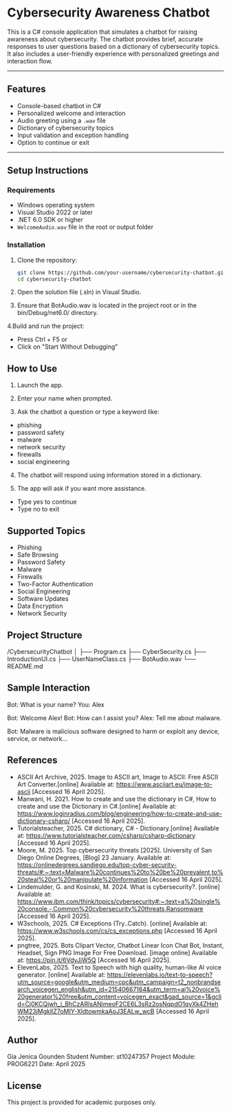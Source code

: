 # Cybersecurity Awareness Chatbot

This is a C# console application that simulates a chatbot for raising awareness about cybersecurity. The chatbot provides brief, accurate responses to user questions based on a dictionary of cybersecurity topics. It also includes a user-friendly experience with personalized greetings and interaction flow.

---

## Features

- Console-based chatbot in C#
- Personalized welcome and interaction
- Audio greeting using a `.wav` file
- Dictionary of cybersecurity topics
- Input validation and exception handling
- Option to continue or exit

---

## Setup Instructions

### Requirements

- Windows operating system
- Visual Studio 2022 or later
- .NET 6.0 SDK or higher
- `WelcomeAudio.wav` file in the root or output folder

### Installation

1. Clone the repository:
   ```bash
   git clone https://github.com/your-username/cybersecurity-chatbot.git
   cd cybersecurity-chatbot
   
2. Open the solution file (.sln) in Visual Studio.

3. Ensure that BotAudio.wav is located in the project root or in the bin/Debug/net6.0/ directory.

4.Build and run the project:

- Press Ctrl + F5 or
- Click on "Start Without Debugging"

## How to Use

1. Launch the app.

2. Enter your name when prompted.

3. Ask the chatbot a question or type a keyword like:

- phishing
- password safety
- malware
- network security
- firewalls
- social engineering

4. The chatbot will respond using information stored in a dictionary.

5. The app will ask if you want more assistance.

- Type yes to continue
- Type no to exit

## Supported Topics

- Phishing
- Safe Browsing
- Password Safety
- Malware
- Firewalls
- Two-Factor Authentication
- Social Engineering
- Software Updates
- Data Encryption
- Network Security

## Project Structure

/CybersecurityChatbot
│
├── Program.cs
├── CyberSecurity.cs
├── IntroductionUI.cs
├── UserNameClass.cs
├── BotAudio.wav
└── README.md

## Sample Interaction

Bot: What is your name?
You: Alex

Bot: Welcome Alex!
Bot: How can I assist you?
Alex: Tell me about malware.

Bot: Malware is malicious software designed to harm or exploit any device, service, or network...

## References

- ASCII Art Archive, 2025. Image to ASCII art, Image to ASCII: Free ASCII Art Converter.[online] Available at: <https://www.asciiart.eu/image-to-ascii> [Accessed 16 April 2025].
- Manwani, H. 2021. How to create and use the dictionary in C#, How to create and use the Dictionary in C#.[online] Available at: <https://www.loginradius.com/blog/engineering/how-to-create-and-use-dictionary-csharp/> [Accessed 16 April 2025].
- Tutorialsteacher, 2025. C# dictionary, C# - Dictionary.[online] Available at: <https://www.tutorialsteacher.com/csharp/csharp-dictionary> [Accessed 16 April 2025].
- Moore, M. 2025. Top cybersecurity threats [2025]. University of San Diego Online Degrees, [Blog] 23 January. Available at: <https://onlinedegrees.sandiego.edu/top-cyber-security-threats/#:~:text=Malware%20continues%20to%20be%20prevalent,to%20steal%20or%20manipulate%20information> [Accessed 16 April 2025].
- Lindemulder, G. and Kosinski, M. 2024. What is cybersecurity?. [online] Available at: <https://www.ibm.com/think/topics/cybersecurity#:~:text=a%20single%20console.-,Common%20cybersecurity%20threats,Ransomware> [Accessed 16 April 2025].
- W3schools, 2025. C# Exceptions (Try..Catch). [online] Available at: <https://www.w3schools.com/cs/cs_exceptions.php> [Accessed 16 April 2025].
- pngtree, 2025. Bots Clipart Vector, Chatbot Linear Icon Chat Bot, Instant, Headset, Sign PNG Image For Free Download. [image online] Available at: <https://pin.it/6VdvJjW5Q> [Accessed 16 April 2025].
- ElevenLabs, 2025. Text to Speech with high quality, human-like AI voice generator. [online] Available at: <https://elevenlabs.io/text-to-speech?utm_source=google&utm_medium=cpc&utm_campaign=t2_nonbrandsearch_voicegen_english&utm_id=21540667164&utm_term=ai%20voice%20generator%20free&utm_content=voicegen_exact&gad_source=1&gclid=Cj0KCQjwh_i_BhCzARIsANimeoF2CE6L3sRz2osNqpdO1qvXk4ZHehWM23jMgkIlZ7oMIY-XldtowmkaAoJ3EALw_wcB> [Accessed 16 April 2025].
 

## Author
Gia Jenica Gounden
Student Number: st10247357
Project Module: PROG6221
Date: April 2025

## License
This project is provided for academic purposes only.






